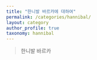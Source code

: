 ```yaml
---
title: "한니발 바르카에 대하여"
permalink: /categories/hannibal/
layout: category
author_profile: true
taxonomy: hannibal
---
```


> 한니발 바르카

